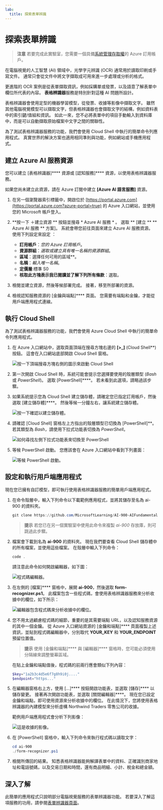 ```yaml
---
lab:
  title: 探索表單辨識
---
```


# 探索表單辨識

> **注意** 若要完成此實驗室，您需要一個具備[系統管理存取權](https://azure.microsoft.com/free?azure-portal=true)的 Azure 訂用帳戶。

在電腦視覺的人工智慧 (AI) 領域中，光學字元辨識 (OCR) 通常用於讀取印刷或手寫文件。 通常只會從文件中將文字擷取成可用來進一步處理或分析的格式。

更進階的 OCR 案例是從表單擷取資訊，例如採購單或發票，以及語意了解表單中欄位所代表的內容。 **表格辨識器**服務是特別針對這種 AI 問題所設計。

表格辨識器會使用定型的機器學習模型，從發票、收據等影像中擷取文字。 雖然其他電腦視覺模型可以擷取文字，但表格辨識器也會擷取文字的結構，例如資料表中的索引鍵/值組和資訊。 如此一來，您不必將表單中的項目手動輸入到資料庫中，而是可以自動擷取原始檔案中文字之間的關聯性。 

為了測試表格辨識器服務的功能，我們會使用 Cloud Shell 中執行的簡單命令列應用程式。 真實世界的解決方案也適用相同準則與功能，例如網站或手機應用程式。

## 建立 Azure AI 服務資源

您可以建立 [表格辨識器]**** 資源或 [認知服務]**** 資源，以使用表格辨識器服務。

如果您尚未建立此資源，請在 Azure 訂閱中建立 **[Azure AI 語言服務]** 資源。

1. 在另一個瀏覽器索引標籤中，開啟位於 [https://portal.azure.com](https://portal.azure.com?azure-portal=true) 的 Azure 入口網站，並使用您的 Microsoft 帳戶登入。

1. **按一下 &#65291;建立資源 ** 按鈕並搜尋 * Azure AI 服務 * 。 選取 ** [建立 ** ** Azure AI 服務 ** 方案]。 系統會帶您前往頁面來建立 Azure AI 服務資源。 使用下列設定來設定  ：
    - **訂用帳戶**：*您的 Azure 訂用帳戶*。
    - **資源群組**：*選取或建立具有唯一名稱的資源群組*。
    - **區域**：選擇任何可用的區域**。
    - **名稱**：*輸入唯一名稱*。
    - **定價層**:標準 S0
    - **核取此方塊表示我已閱讀並了解下列所有條款**：選取。

1. 檢閱並建立資源，然後等候部署完成。 接著，移至所部署的資源。

1. 檢視認知服務資源的 [金鑰與端點]**** 頁面。 您需要有端點和金鑰，才能從用戶端應用程式連線。

## 執行 Cloud Shell

為了測試表格辨識器服務的功能，我們會使用 Azure Cloud Shell 中執行的簡單命令列應用程式。 

1. 在 Azure 入口網站中，選取頁面頂端在搜尋方塊右邊的 **[>_]** (Cloud Shell**) 按鈕。 這會在入口網站底部開啟 Cloud Shell 窗格。 

    ![按一下頂端搜尋方塊右側的圖示來啟動 Cloud Shell](media/analyze-receipts/powershell-portal-guide-1.png)

1. 第一次開啟 Cloud Shell 時，系統可能會提示您選擇要使用的殼層類型 (*Bash* 或 *PowerShell*)。 選取 [PowerShell]****。 若未看到此選項，請略過該步驟。  

1. 如果系統提示您為 Cloud Shell 建立儲存體，請確定您已指定訂用帳戶，然後選取 [建立儲存體]****。 然後等候一分鐘左右，讓系統建立儲存體。

    ![按一下確認以建立儲存體。](media/analyze-receipts/powershell-portal-guide-2.png)

1. 請確認 [Cloud Shell] 窗格左上方指出的殼層類型已切換為 [PowerShell]**。 若其類型為 *Bash*，請使用下拉式功能表切換為 *PowerShell*。

    ![如何尋找左側下拉式功能表來切換至 PowerShell](media/analyze-receipts/powershell-portal-guide-3.png) 

1. 等候 PowerShell 啟動。 您應該會在 Azure 入口網站中看到下列畫面：  

    ![等候 PowerShell 啟動。](media/analyze-receipts/powershell-prompt.png) 

## 設定和執行用戶端應用程式

現在您已擁有自訂模型，即可執行使用表格辨識器服務的簡單用戶端應用程式。

1. 在命令殼層中，輸入下列命令以下載範例應用程式，並將其儲存至名為 ai-900 的資料夾。

    ```PowerShell
    git clone https://github.com/MicrosoftLearning/AI-900-AIFundamentals ai-900
    ```

    >**提示** 若您已在另一個實驗室中使用此命令來複製 *ai-900* 存放庫，則可跳過此步驟。

1. 檔案會下載到名為 **ai-900** 的資料夾。 現在我們要查看 Cloud Shell 儲存體中的所有檔案，並使用這些檔案。 在殼層中輸入下列命令：

    ```PowerShell
    code .
    ```

    請注意此命令如何開啟編輯器，如下圖： 

    ![程式碼編輯器。](media/analyze-receipts/powershell-portal-guide-4.png)

1. 在左側的 [檔案]**** 窗格中，展開 **ai-900**，然後選取 **form-recognizer.ps1**。 此檔案包含一些程式碼，會使用表格辨識器服務來分析收據中的欄位，如下所示：

    ![編輯器包含程式碼來分析收據中的欄位。](media/analyze-receipts/recognize-receipt-code.png)

1. 您不用太過顧慮程式碼的細節，重要的是其需要端點 URL，以及認知服務資源的其中一個金鑰。 從 Azure 入口網站資源的 [金鑰和端點]**** 頁面複製上述資訊，並貼到程式碼編輯器中，分別取代 **YOUR_KEY** 和 **YOUR_ENDPOINT** 預留位置值。

    > **提示** 使用 [金鑰和端點]**** 與 [編輯器]**** 窗格時，您可能必須使用分隔線來調整螢幕區域。

    在貼上金鑰和端點值後，程式碼的前兩行應會類似下列內容：

    ```PowerShell
    $key="1a2b3c4d5e6f7g8h9i0j...."    
    $endpoint="https..."
    ```

1. 在編輯器窗格右上方，使用 [...]**** 按鈕開啟功能表，並選取 [儲存]**** 以儲存變更。 接著再次開啟功能表，並選取 [關閉編輯器]****。 現在您已設定金鑰和端點，即可使用資源來分析收據中的欄位。 在此情況下，您將使用表格辨識器的內建模型來分析虛構 Northwind Traders 零售公司的收據。

    範例用戶端應用程式會分析下列影像：

    ![這是收據的影像。](media/analyze-receipts/receipt.jpg)

1. 在 [PowerShell] 窗格中，輸入下列命令來執行程式碼以讀取文字：

    ```PowerShell
    cd ai-900
    ./form-recognizer.ps1
    ```

1. 檢閱所傳回的結果。 知悉表格辨識器能夠解譯表單中的資料、正確識別商家地址和電話號碼，以及交易日期和時間，還有商品明細、小計、稅金和總金額。

## 深入了解

此簡單的應用程式只說明部分電腦視覺服務的表單辨識器功能。 若要深入了解這項服務的功用，請參閱[表單辨識器頁面](https://docs.microsoft.com/azure/applied-ai-services/form-recognizer/overview)。

